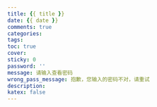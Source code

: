 ```yaml
---
title: {{ title }}
date: {{ date }}
comments: true
categories: 
tags: 
toc: true
cover:
sticky: 0
password: ''
message: 请输入查看密码
wrong_pass_message: 抱歉，您输入的密码不对，请重试
description:
katex: false 
---
```

